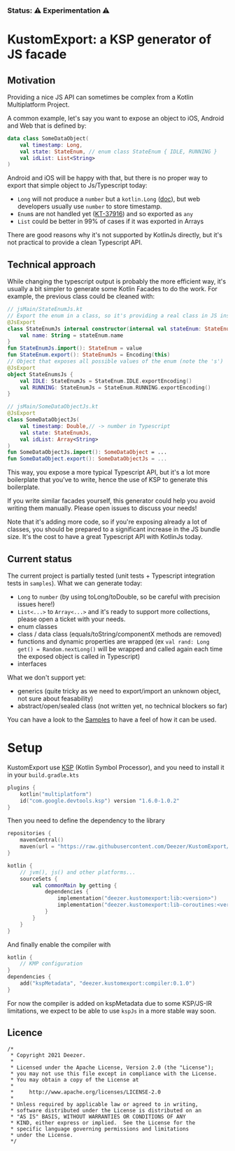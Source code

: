 ### Status: ⚠ Experimentation ⚠
# KustomExport: a KSP generator of JS facade

## Motivation
Providing a nice JS API can sometimes be complex from a Kotlin Multiplatform Project.

A common example, let's say you want to expose an object to iOS, Android and Web that is defined by: 
```kotlin
data class SomeDataObject(
    val timestamp: Long,
    val state: StateEnum, // enum class StateEnum { IDLE, RUNNING }
    val idList: List<String>
)
```
Android and iOS will be happy with that, but there is no proper way to export that simple object to Js/Typescript today:
- `Long` will not produce a `number` but a `kotlin.Long` ([doc](https://kotlinlang.org/docs/js-to-kotlin-interop.html#kotlin-types-in-javascript)), but web developers usually use `number` to store timestamp.
- `Enum`s are not handled yet ([KT-37916](https://youtrack.jetbrains.com/issue/KT-37916)) and so exported as `any`
- `List` could be better in 99% of cases if it was exported in Arrays

There are good reasons why it's not supported by KotlinJs directly, but it's not practical to provide a clean Typescript API.

## Technical approach

While changing the typescript output is probably the more efficient way, it's usually a bit simpler to generate some Kotlin Facades to do the work. For example, the previous class could be cleaned with:

```kotlin
// jsMain/StateEnumJs.kt
// Export the enum in a class, so it's providing a real class in JS instead of 'any'
@JsExport
class StateEnumJs internal constructor(internal val stateEnum: StateEnum) {
    val name: String = stateEnum.name
}
fun StateEnumJs.import(): StateEnum = value
fun StateEnum.export(): StateEnumJs = Encoding(this)
// Object that exposes all possible values of the enum (note the 's')
@JsExport
object StateEnumsJs {
    val IDLE: StateEnumJs = StateEnum.IDLE.exportEncoding()
    val RUNNING: StateEnumJs = StateEnum.RUNNING.exportEncoding()
}

// jsMain/SomeDataObjectJs.kt
@JsExport
class SomeDataObjectJs(
    val timestamp: Double,// -> number in Typescript
    val state: StateEnumJs,
    val idList: Array<String>
)
fun SomeDataObjectJs.import(): SomeDataObject = ...
fun SomeDataObject.export(): SomeDataObjectJs = ...
```

This way, you expose a more typical Typescript API, but it's a lot more boilerplate that you've to write, hence the use of KSP to generate this boilerplate.

If you write similar facades yourself, this generator could help you avoid writing them manually. Please open issues to discuss your needs!

Note that it's adding more code, so if you're exposing already a lot of classes, you should be prepared to a significant increase in the JS bundle size. It's the cost to have a great Typescript API with KotlinJs today.

## Current status

The current project is partially tested (unit tests + Typescript integration tests in `samples`).
What we can generate today: 
- `Long` to `number` (by using toLong/toDouble, so be careful with precision issues here!)
- `List<...>` to `Array<...>` and it's ready to support more collections, please open a ticket with your needs.
- enum classes
- class / data class (equals/toString/componentX methods are removed)
- functions and dynamic properties are wrapped (ex `val rand: Long get() = Random.nextLong()` will be wrapped and called again each time the exposed object is called in Typescript)
- interfaces

What we don't support yet:
- generics (quite tricky as we need to export/import an unknown object, not sure about feasability)
- abstract/open/sealed class (not written yet, no technical blockers so far)

You can have a look to the [Samples](samples/src/commonMain/kotlin/sample) to have a feel of how it can be used.

# Setup

KustomExport use [KSP](https://github.com/google/ksp) (Kotlin Symbol Processor), and you need to install it in your `build.gradle.kts`

```kotlin
plugins {
    kotlin("multiplatform")
    id("com.google.devtools.ksp") version "1.6.0-1.0.2"
}
```

Then you need to define the dependency to the library

```kotlin
repositories {
    mavenCentral()
    maven(url = "https://raw.githubusercontent.com/Deezer/KustomExport/mvn-repo")
}

kotlin {
    // jvm(), js() and other platforms...
    sourceSets {
        val commonMain by getting {
            dependencies {
                implementation("deezer.kustomexport:lib:<version>")
                implementation("deezer.kustomexport:lib-coroutines:<version>")
            }
        }
    }
}
```

And finally enable the compiler with 

```kotlin
kotlin { 
    // KMP configuration
}
dependencies {
    add("kspMetadata", "deezer.kustomexport:compiler:0.1.0")
}
```

For now the compiler is added on kspMetadata due to some KSP/JS-IR limitations, we expect to be able to use `kspJs` in a more stable way soon.

## Licence
```
/*
 * Copyright 2021 Deezer.
 *
 * Licensed under the Apache License, Version 2.0 (the "License");
 * you may not use this file except in compliance with the License.
 * You may obtain a copy of the License at
 *
 *     http://www.apache.org/licenses/LICENSE-2.0
 *
 * Unless required by applicable law or agreed to in writing,
 * software distributed under the License is distributed on an
 * "AS IS" BASIS, WITHOUT WARRANTIES OR CONDITIONS OF ANY
 * KIND, either express or implied.  See the License for the
 * specific language governing permissions and limitations
 * under the License.
 */
```
